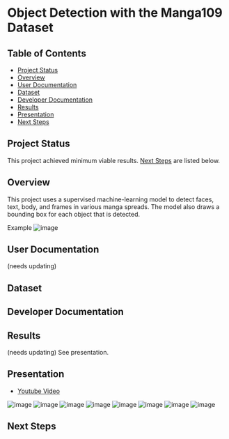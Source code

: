 # Object Detection with the Manga109 Dataset

## Table of Contents
- [Project Status](#project-status)
- [Overview](#overview)
- [User Documentation](#user-documentation)
- [Dataset](#dataset)
- [Developer Documentation](#developer-documentation)
- [Results](#results) 
- [Presentation](#presentation)
- [Next Steps](#next-steps) 

## Project Status 
This project achieved minimum viable results. [Next Steps](#next-steps) are listed below.

## Overview 
This project uses a supervised machine-learning model to detect faces, text, body, and frames in various manga spreads. The model also draws a bounding box for each object that is detected. 

Example
![image](https://github.com/grlefl/Manga109-ObjectDetection/assets/124198528/5c1abe35-8ced-483d-82e3-c3d4bbf2a5fe)

## User Documentation 
(needs updating)

## Dataset 

## Developer Documentation

## Results
(needs updating) See presentation. 

## Presentation
- [Youtube Video](https://www.youtube.com/watch?v=z3r78tbahO4)

![image](https://github.com/grlefl/Manga109-BoundingDetection/assets/124198528/8de9b6df-966c-4375-8db2-a888eb48a9da)
![image](https://github.com/grlefl/Manga109-BoundingDetection/assets/124198528/8a8306ff-885d-425e-af0c-ead28bf41b29)
![image](https://github.com/grlefl/Manga109-BoundingDetection/assets/124198528/82d7bdda-3ada-4a25-8fc3-daed9a2d1270)
![image](https://github.com/grlefl/Manga109-BoundingDetection/assets/124198528/bbdeec2f-581c-445d-9f92-815867e29a0f)
![image](https://github.com/grlefl/Manga109-BoundingDetection/assets/124198528/9626a9dc-d855-40ba-b00c-7fe1984bfb0a)
![image](https://github.com/grlefl/Manga109-BoundingDetection/assets/124198528/fea83eb1-31ed-45f8-99de-403004ac6510)
![image](https://github.com/grlefl/Manga109-BoundingDetection/assets/124198528/095da2d8-cf06-401a-bbaa-b061e29f9ae9)
![image](https://github.com/grlefl/Manga109-BoundingDetection/assets/124198528/f13a2b7f-ba23-4097-b4e7-6152f562a677)

## Next Steps 
